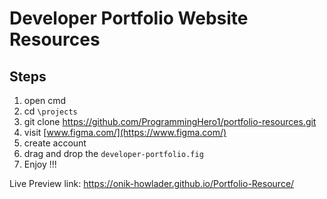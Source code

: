 # Developer Portfolio Website Resources
## Steps
1. open cmd
2. cd `\projects`
3. git clone https://github.com/ProgrammingHero1/portfolio-resources.git
4. visit [www.figma.com/](https://www.figma.com/)
5. create account
6. drag and drop the `developer-portfolio.fig`
7. Enjoy !!! 

Live Preview link:   https://onik-howlader.github.io/Portfolio-Resource/
